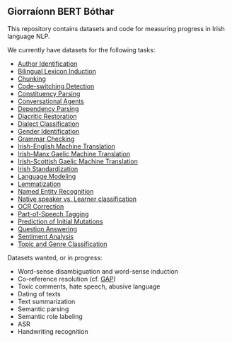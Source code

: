 
## Giorraíonn BERT Bóthar

This repository contains datasets and code for measuring progress
in Irish language NLP.

We currently have datasets for the following tasks:

* [Author Identification](./classification/author/README.md)
* [Bilingual Lexicon Induction](./translation/lexicon/README.md)
* [Chunking](./syntax/chunking/README.md)
* [Code-switching Detection](./tagging/codeswitch/README.md)
* [Constituency Parsing](./syntax/constituency/README.md)
* [Conversational Agents](./generation/conversation/README.md)
* [Dependency Parsing](./syntax/dependency/README.md)
* [Diacritic Restoration](./proofing/diacritics/README.md)
* [Dialect Classification](./classification/dialect/README.md)
* [Gender Identification](./classification/gender/README.md)
* [Grammar Checking](./proofing/grammar/README.md)
* [Irish-English Machine Translation](./translation/en/README.md)
* [Irish-Manx Gaelic Machine Translation](./translation/gv/README.md)
* [Irish-Scottish Gaelic Machine Translation](./translation/gd/README.md)
* [Irish Standardization](./proofing/standardization/README.md)
* [Language Modeling](./generation/lm/README.md)
* [Lemmatization](./tagging/lemmatization/README.md)
* [Named Entity Recognition](./tagging/ner/README.md)
* [Native speaker vs. Learner classification](./classification/native/README.md)
* [OCR Correction](./proofing/ocr/README.md)
* [Part-of-Speech Tagging](./tagging/pos/README.md)
* [Prediction of Initial Mutations](./proofing/mutations/README.md)
* [Question Answering](./generation/qa/README.md)
* [Sentiment Analysis](./classification/sentiment/README.md)
* [Topic and Genre Classification](./classification/topic/README.md)

Datasets wanted, or in progress:

* Word-sense disambiguation and word-sense induction
* Co-reference resolution (cf. [GAP](https://github.com/google-research-datasets/gap-coreference)) 
* Toxic comments, hate speech, abusive language
* Dating of texts
* Text summarization
* Semantic parsing
* Semantic role labeling
* ASR
* Handwriting recognition
